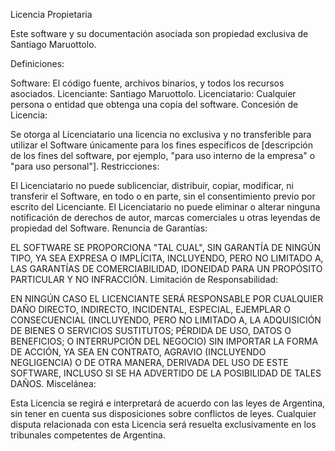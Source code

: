 Licencia Propietaria

Este software y su documentación asociada son propiedad exclusiva de Santiago Maruottolo.

Definiciones:

Software: El código fuente, archivos binarios, y todos los recursos asociados.
Licenciante: Santiago Maruottolo.
Licenciatario: Cualquier persona o entidad que obtenga una copia del software.
Concesión de Licencia:

Se otorga al Licenciatario una licencia no exclusiva y no transferible para utilizar el Software únicamente para los fines específicos de [descripción de los fines del software, por ejemplo, "para uso interno de la empresa" o "para uso personal"].
Restricciones:

El Licenciatario no puede sublicenciar, distribuir, copiar, modificar, ni transferir el Software, en todo o en parte, sin el consentimiento previo por escrito del Licenciante.
El Licenciatario no puede eliminar o alterar ninguna notificación de derechos de autor, marcas comerciales u otras leyendas de propiedad del Software.
Renuncia de Garantías:

EL SOFTWARE SE PROPORCIONA "TAL CUAL", SIN GARANTÍA DE NINGÚN TIPO, YA SEA EXPRESA O IMPLÍCITA, INCLUYENDO, PERO NO LIMITADO A, LAS GARANTÍAS DE COMERCIABILIDAD, IDONEIDAD PARA UN PROPÓSITO PARTICULAR Y NO INFRACCIÓN.
Limitación de Responsabilidad:

EN NINGÚN CASO EL LICENCIANTE SERÁ RESPONSABLE POR CUALQUIER DAÑO DIRECTO, INDIRECTO, INCIDENTAL, ESPECIAL, EJEMPLAR O CONSECUENCIAL (INCLUYENDO, PERO NO LIMITADO A, LA ADQUISICIÓN DE BIENES O SERVICIOS SUSTITUTOS; PÉRDIDA DE USO, DATOS O BENEFICIOS; O INTERRUPCIÓN DEL NEGOCIO) SIN IMPORTAR LA FORMA DE ACCIÓN, YA SEA EN CONTRATO, AGRAVIO (INCLUYENDO NEGLIGENCIA) O DE OTRA MANERA, DERIVADA DEL USO DE ESTE SOFTWARE, INCLUSO SI SE HA ADVERTIDO DE LA POSIBILIDAD DE TALES DAÑOS.
Miscelánea:

Esta Licencia se regirá e interpretará de acuerdo con las leyes de Argentina, sin tener en cuenta sus disposiciones sobre conflictos de leyes.
Cualquier disputa relacionada con esta Licencia será resuelta exclusivamente en los tribunales competentes de Argentina.